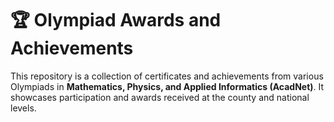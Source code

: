 # 🏆 Olympiad Awards and Achievements

This repository is a collection of certificates and achievements from various Olympiads in **Mathematics, Physics, and Applied Informatics (AcadNet)**. It showcases participation and awards received at the county and national levels.
